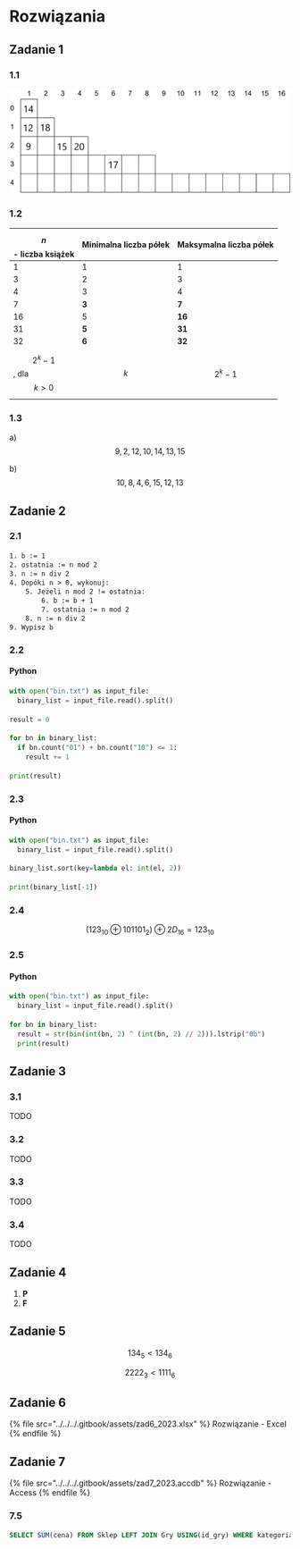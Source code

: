 # Rozwiązania

## Zadanie 1

### 1.1

![](../../../.gitbook/assets/zad1_1_2023.png)

### 1.2

| $$n$$ - liczba książek | Minimalna liczba półek | Maksymalna liczba półek |
|-|-|-|
| 1 | 1 | 1 |
| 3 | 2 | 3 | 
| 4 | 3 | 4 |
| 7 | **3**  | **7** |
| 16 | 5 | **16** |
| 31 | **5** | **31** |
| 32 | **6** | **32** |
| $$2^k - 1$$, dla $$k>0$$ | $$k$$ | $$2^k - 1$$ |


### 1.3

a) $$9, 2, 12, 10, 14, 13, 15$$ 

b) $$10, 8, 4, 6, 15, 12, 13$$

## Zadanie 2

### 2.1

```
1. b := 1
2. ostatnia := n mod 2
3. n := n div 2
4. Dopóki n > 0, wykonuj:
    5. Jeżeli n mod 2 != ostatnia:
        6. b := b + 1
        7. ostatnia := n mod 2
    8. n := n div 2
9. Wypisz b
```

### 2.2

#### Python

```python
with open("bin.txt") as input_file:
  binary_list = input_file.read().split()

result = 0

for bn in binary_list:
  if bn.count("01") + bn.count("10") <= 1:
    result += 1

print(result)
```

### 2.3

#### Python

```python
with open("bin.txt") as input_file:
  binary_list = input_file.read().split()

binary_list.sort(key=lambda el: int(el, 2))

print(binary_list[-1])
```

### 2.4

$$(123_{10} \oplus 101101_2) \oplus 2D_{16} = 123_{10}$$

### 2.5

#### Python

```python
with open("bin.txt") as input_file:
  binary_list = input_file.read().split()

for bn in binary_list:
  result = str(bin(int(bn, 2) ^ (int(bn, 2) // 2))).lstrip("0b")
  print(result)
```

## Zadanie 3

### 3.1

TODO

### 3.2

TODO

### 3.3

TODO

### 3.4

TODO

## Zadanie 4

1. **P**
2. **F**

## Zadanie 5

$$134_5 < 134_6$$

$$2222_3 < 1111_6$$

## Zadanie 6

{% file src="../../../.gitbook/assets/zad6_2023.xlsx" %}
Rozwiązanie - Excel
{% endfile %}

## Zadanie 7

{% file src="../../../.gitbook/assets/zad7_2023.accdb" %}
Rozwiązanie - Access
{% endfile %}

### 7.5

```SQL
SELECT SUM(cena) FROM Sklep LEFT JOIN Gry USING(id_gry) WHERE kategoria="logiczna" AND promocja=true;
```
